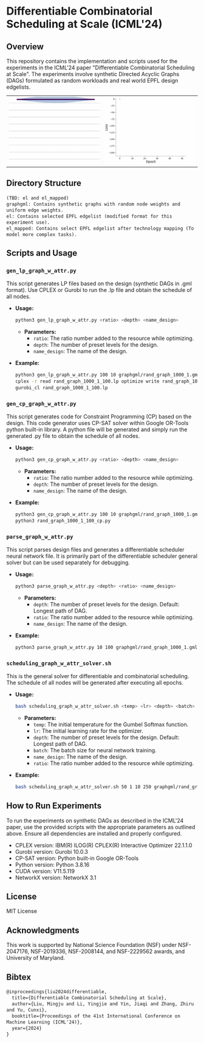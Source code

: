 # Differentiable Combinatorial Scheduling at Scale (ICML'24)

## Overview
This repository contains the implementation and scripts used for the experiments in the ICML'24 paper "Differentiable Combinatorial Scheduling at Scale". The experiments involve synthetic Directed Acyclic Graphs (DAGs) formulated as random workloads and real world EPFL design edgelists.

<table>
  <tr>
    <td><img src="./1000_node.gif" width="285" alt="1000_node"></td>
    <td><img src="./1000_loss.gif" width="285" alt="1000_loss"></td>
  </tr>
</table>

## Directory Structure
```plaintext
(TBD: el and el_mapped)
graphgml: Contains synthetic graphs with random node weights and uniform edge weights.
el: Contains selected EPFL edgelist (modified format for this experiment use).
el_mapped: Contains select EPFL edgelist after technology mapping (To model more complex tasks).
```

## Scripts and Usage

### `gen_lp_graph_w_attr.py`
This script generates LP files based on the design (synthetic DAGs in .gml format). Use CPLEX or Gurobi to run the .lp file and obtain the schedule of all nodes.
- **Usage:** 
  ```bash
  python3 gen_lp_graph_w_attr.py <ratio> <depth> <name_design>
  ```
  - **Parameters:**
    - `ratio`: The ratio number added to the resource while optimizing.
    - `depth`: The number of preset levels for the design.
    - `name_design`: The name of the design.

- **Example:**
  ```bash
  python3 gen_lp_graph_w_attr.py 100 10 graphgml/rand_graph_1000_1.gml
  cplex -r read rand_graph_1000_1_100.lp optimize write rand_graph_1000_1_100.sol sol
  gurobi_cl rand_graph_1000_1_100.lp
  ```

### `gen_cp_graph_w_attr.py`
This script generates code for Constraint Programming (CP) based on the design. This code generator uses CP-SAT solver within Google OR-Tools python built-in library. A python file will be generated and simply run the generated .py file to obtain the schedule of all nodes. 
- **Usage:** 
  ```bash
  python3 gen_cp_graph_w_attr.py <ratio> <depth> <name_design>
  ```
  - **Parameters:**
    - `ratio`: The ratio number added to the resource while optimizing.
    - `depth`: The number of preset levels for the design.
    - `name_design`: The name of the design.

- **Example:**
  ```bash
  python3 gen_cp_graph_w_attr.py 100 10 graphgml/rand_graph_1000_1.gml
  python3 rand_graph_1000_1_100_cp.py
  ```

### `parse_graph_w_attr.py`
This script parses design files and generates a differentiable scheduler neural network file. It is primarily part of the differentiable scheduler general solver but can be used separately for debugging.
- **Usage:** 
  ```bash
  python3 parse_graph_w_attr.py <depth> <ratio> <name_design>
  ```
  - **Parameters:**
    - `depth`: The number of preset levels for the design. Default: Longest path of DAG.
    - `ratio`: The ratio number added to the resource while optimizing.
    - `name_design`: The name of the design.

- **Example:**
  ```bash
  python3 parse_graph_w_attr.py 10 100 graphgml/rand_graph_1000_1.gml
  ```

### `scheduling_graph_w_attr_solver.sh`
This is the general solver for differentiable and combinatorial scheduling. The schedule of all nodes will be generated after executing all epochs.
- **Usage:** 
  ```bash
  bash scheduling_graph_w_attr_solver.sh <temp> <lr> <depth> <batch> <name_design> <ratio>
  ```
  - **Parameters:**
    - `temp`: The initial temperature for the Gumbel Softmax function.
    - `lr`: The initial learning rate for the optimizer.
    - `depth`: The number of preset levels for the design. Default: Longest path of DAG.
    - `batch`: The batch size for neural network training.
    - `name_design`: The name of the design.
    - `ratio`: The ratio number added to the resource while optimizing.

- **Example:**
  ```bash
  bash scheduling_graph_w_attr_solver.sh 50 1 10 250 graphgml/rand_graph_1000_1.gml 100

## How to Run Experiments
To run the experiments on synthetic DAGs as described in the ICML'24 paper, use the provided scripts with the appropriate parameters as outlined above. Ensure all dependencies are installed and properly configured.
- CPLEX version: IBM(R) ILOG(R) CPLEX(R) Interactive Optimizer 22.1.1.0
- Gurobi version: Gurobi 10.0.3
- CP-SAT version: Python built-in Google OR-Tools
- Python version: Python 3.8.16
- CUDA version: V11.5.119
- NetworkX version: NetworkX 3.1

## License

MIT License

## Acknowledgments

This work is supported by National Science Foundation (NSF) under NSF-2047176, NSF-2019336, NSF-2008144, and NSF-2229562 awards, and University of Maryland.

## Bibtex

```
@inproceedings{liu2024differentiable,
  title={Differentiable Combinatorial Scheduling at Scale},
  author={Liu, Mingju and Li, Yingjie and Yin, Jiaqi and Zhang, Zhiru and Yu, Cunxi},
  booktitle={Proceedings of the 41st International Conference on Machine Learning (ICML'24)},
  year={2024}
}
```
